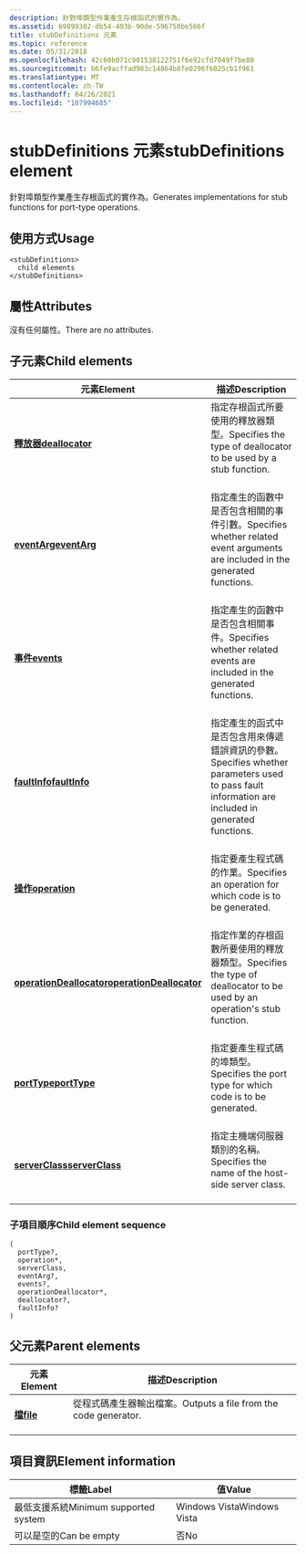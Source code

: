 ```yaml
---
description: 針對埠類型作業產生存根函式的實作為。
ms.assetid: 69899302-db54-493b-90de-596750be566f
title: stubDefinitions 元素
ms.topic: reference
ms.date: 05/31/2018
ms.openlocfilehash: 42c60b071c901538122751f6e92cfd7049f7be88
ms.sourcegitcommit: b6fe9acffad983c14864b8fe0296f6025cb1f961
ms.translationtype: MT
ms.contentlocale: zh-TW
ms.lasthandoff: 04/26/2021
ms.locfileid: "107994685"
---
```

# <a name="stubdefinitions-element"></a><span data-ttu-id="38dba-103">stubDefinitions 元素</span><span class="sxs-lookup"><span data-stu-id="38dba-103">stubDefinitions element</span></span>

<span data-ttu-id="38dba-104">針對埠類型作業產生存根函式的實作為。</span><span class="sxs-lookup"><span data-stu-id="38dba-104">Generates implementations for stub functions for port-type operations.</span></span>

## <a name="usage"></a><span data-ttu-id="38dba-105">使用方式</span><span class="sxs-lookup"><span data-stu-id="38dba-105">Usage</span></span>

``` syntax
<stubDefinitions>
  child elements
</stubDefinitions>
```

## <a name="attributes"></a><span data-ttu-id="38dba-106">屬性</span><span class="sxs-lookup"><span data-stu-id="38dba-106">Attributes</span></span>

<span data-ttu-id="38dba-107">沒有任何屬性。</span><span class="sxs-lookup"><span data-stu-id="38dba-107">There are no attributes.</span></span>

## <a name="child-elements"></a><span data-ttu-id="38dba-108">子元素</span><span class="sxs-lookup"><span data-stu-id="38dba-108">Child elements</span></span>



| <span data-ttu-id="38dba-109">元素</span><span class="sxs-lookup"><span data-stu-id="38dba-109">Element</span></span>                                                         | <span data-ttu-id="38dba-110">描述</span><span class="sxs-lookup"><span data-stu-id="38dba-110">Description</span></span>                                                                                                             |
|-----------------------------------------------------------------|-------------------------------------------------------------------------------------------------------------------------|
| [<span data-ttu-id="38dba-111">**釋放器**</span><span class="sxs-lookup"><span data-stu-id="38dba-111">**deallocator**</span></span>](deallocator.md)<br/>                   | <span data-ttu-id="38dba-112">指定存根函式所要使用的釋放器類型。</span><span class="sxs-lookup"><span data-stu-id="38dba-112">Specifies the type of deallocator to be used by a stub function.</span></span><br/> <br/>                                 |
| [<span data-ttu-id="38dba-113">**eventArg**</span><span class="sxs-lookup"><span data-stu-id="38dba-113">**eventArg**</span></span>](eventarg.md)<br/>                         | <span data-ttu-id="38dba-114">指定產生的函數中是否包含相關的事件引數。</span><span class="sxs-lookup"><span data-stu-id="38dba-114">Specifies whether related event arguments are included in the generated functions.</span></span><br/> <br/>               |
| [<span data-ttu-id="38dba-115">**事件**</span><span class="sxs-lookup"><span data-stu-id="38dba-115">**events**</span></span>](events.md)<br/>                             | <span data-ttu-id="38dba-116">指定產生的函數中是否包含相關事件。</span><span class="sxs-lookup"><span data-stu-id="38dba-116">Specifies whether related events are included in the generated functions.</span></span><br/> <br/>                        |
| [<span data-ttu-id="38dba-117">**faultInfo**</span><span class="sxs-lookup"><span data-stu-id="38dba-117">**faultInfo**</span></span>](faultinfo.md)<br/>                       | <span data-ttu-id="38dba-118">指定產生的函式中是否包含用來傳遞錯誤資訊的參數。</span><span class="sxs-lookup"><span data-stu-id="38dba-118">Specifies whether parameters used to pass fault information are included in generated functions.</span></span><br/> <br/> |
| [<span data-ttu-id="38dba-119">**操作**</span><span class="sxs-lookup"><span data-stu-id="38dba-119">**operation**</span></span>](operation.md)<br/>                       | <span data-ttu-id="38dba-120">指定要產生程式碼的作業。</span><span class="sxs-lookup"><span data-stu-id="38dba-120">Specifies an operation for which code is to be generated.</span></span><br/> <br/>                                        |
| [<span data-ttu-id="38dba-121">**operationDeallocator**</span><span class="sxs-lookup"><span data-stu-id="38dba-121">**operationDeallocator**</span></span>](operationdeallocator.md)<br/> | <span data-ttu-id="38dba-122">指定作業的存根函數所要使用的釋放器類型。</span><span class="sxs-lookup"><span data-stu-id="38dba-122">Specifies the type of deallocator to be used by an operation's stub function.</span></span><br/> <br/>                    |
| [<span data-ttu-id="38dba-123">**portType**</span><span class="sxs-lookup"><span data-stu-id="38dba-123">**portType**</span></span>](porttype.md)<br/>                         | <span data-ttu-id="38dba-124">指定要產生程式碼的埠類型。</span><span class="sxs-lookup"><span data-stu-id="38dba-124">Specifies the port type for which code is to be generated.</span></span><br/> <br/>                                       |
| [<span data-ttu-id="38dba-125">**serverClass**</span><span class="sxs-lookup"><span data-stu-id="38dba-125">**serverClass**</span></span>](serverclass.md)<br/>                   | <span data-ttu-id="38dba-126">指定主機端伺服器類別的名稱。</span><span class="sxs-lookup"><span data-stu-id="38dba-126">Specifies the name of the host-side server class.</span></span><br/> <br/>                                                |



### <a name="child-element-sequence"></a><span data-ttu-id="38dba-127">子項目順序</span><span class="sxs-lookup"><span data-stu-id="38dba-127">Child element sequence</span></span>

``` syntax
(
  portType?, 
  operation*, 
  serverClass, 
  eventArg?, 
  events?, 
  operationDeallocator*, 
  deallocator?, 
  faultInfo?
)
```

## <a name="parent-elements"></a><span data-ttu-id="38dba-128">父元素</span><span class="sxs-lookup"><span data-stu-id="38dba-128">Parent elements</span></span>



| <span data-ttu-id="38dba-129">元素</span><span class="sxs-lookup"><span data-stu-id="38dba-129">Element</span></span>                         | <span data-ttu-id="38dba-130">描述</span><span class="sxs-lookup"><span data-stu-id="38dba-130">Description</span></span>                                                    |
|---------------------------------|----------------------------------------------------------------|
| [<span data-ttu-id="38dba-131">**檔**</span><span class="sxs-lookup"><span data-stu-id="38dba-131">**file**</span></span>](file.md)<br/> | <span data-ttu-id="38dba-132">從程式碼產生器輸出檔案。</span><span class="sxs-lookup"><span data-stu-id="38dba-132">Outputs a file from the code generator.</span></span><br/> <br/> |



## <a name="element-information"></a><span data-ttu-id="38dba-133">項目資訊</span><span class="sxs-lookup"><span data-stu-id="38dba-133">Element information</span></span>



| <span data-ttu-id="38dba-134">標籤</span><span class="sxs-lookup"><span data-stu-id="38dba-134">Label</span></span> | <span data-ttu-id="38dba-135">值</span><span class="sxs-lookup"><span data-stu-id="38dba-135">Value</span></span> |
|-------------------------------------|---------------|
| <span data-ttu-id="38dba-136">最低支援系統</span><span class="sxs-lookup"><span data-stu-id="38dba-136">Minimum supported system</span></span><br/> | <span data-ttu-id="38dba-137">Windows Vista</span><span class="sxs-lookup"><span data-stu-id="38dba-137">Windows Vista</span></span> |
| <span data-ttu-id="38dba-138">可以是空的</span><span class="sxs-lookup"><span data-stu-id="38dba-138">Can be empty</span></span>                        | <span data-ttu-id="38dba-139">否</span><span class="sxs-lookup"><span data-stu-id="38dba-139">No</span></span>            |



 

 





